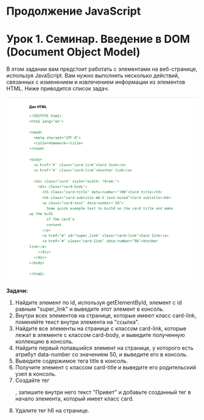 # Продолжение JavaScript #

# Урок 1. Семинар. Введение в DOM (Document Object Model) #

В этом задании вам предстоит работать с элементами на веб-странице, используя
JavaScript.
Вам нужно выполнить несколько действий, связанных с изменением и
извлечением информации из элементов HTML. Ниже приводится список задач.

![alt text](html.png)


**Задачи:**

1. Найдите элемент по id, используя getElementById, элемент с id равным
"super_link" и выведите этот элемент в консоль.
2. Внутри всех элементов на странице, которые имеют класс card-link,
поменяйте текст внутри элемента на "ссылка".
3. Найдите все элементы на странице с классом card-link, которые лежат в
элементе с классом card-body, и выведите полученную коллекцию в консоль.
4. Найдите первый попавшийся элемент на странице, у которого есть атрибут
data-number со значением 50, и выведите его в консоль.
5. Выведите содержимое тега title в консоль.
6. Получите элемент с классом card-title и выведите его родительский узел в
консоль.
7. Создайте тег <p>, запишите внутри него текст "Привет" и добавьте созданный
тег в начало элемента, который имеет класс card.
8. Удалите тег h6 на странице.

